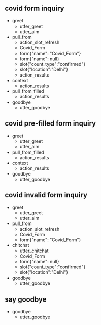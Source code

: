 ## covid form inquiry
* greet
  - utter_greet
  - utter_aim
* pull_from
  - action_slot_refresh
  - Covid_Form
  - form{"name": "Covid_Form"}
  - form{"name": null}
  - slot{"count_type":"confirmed"}
  - slot{"location":"Delhi"}
  - action_results
* context
  - action_results
* pull_from_filled
  - action_results
* goodbye
  - utter_goodbye


## covid pre-filled form inquiry
* greet
  - utter_greet
  - utter_aim
* pull_from_filled
  - action_results
* context
  - action_results
* goodbye
  - utter_goodbye


## covid invalid form inquiry
* greet
  - utter_greet
  - utter_aim
* pull_from
  - action_slot_refresh
  - Covid_Form
  - form{"name": "Covid_Form"}
* chitchat
  - utter_chitchat
  - Covid_Form
  - form{"name": null}
  - slot{"count_type":"confirmed"}
  - slot{"location":"Delhi"}
* goodbye
  - utter_goodbye




## say goodbye
* goodbye
  - utter_goodbye